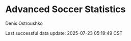 # Advanced Soccer Statistics
Denis Ostroushko

<!-- gfm -->

Last successful data update: 2025-07-23 05:19:49 CST
